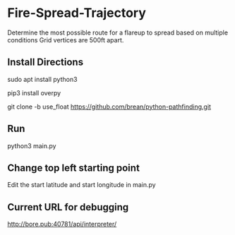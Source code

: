 # Fire-Spread-Trajectory
Determine the most possible route for a flareup to spread based on multiple conditions
Grid vertices are 500ft apart.
## Install Directions
sudo apt install python3

pip3 install overpy

git clone -b use_float https://github.com/brean/python-pathfinding.git
## Run
python3 main.py
## Change top left starting point
Edit the start latitude and start longitude in main.py
## Current URL for debugging
http://bore.pub:40781/api/interpreter/
